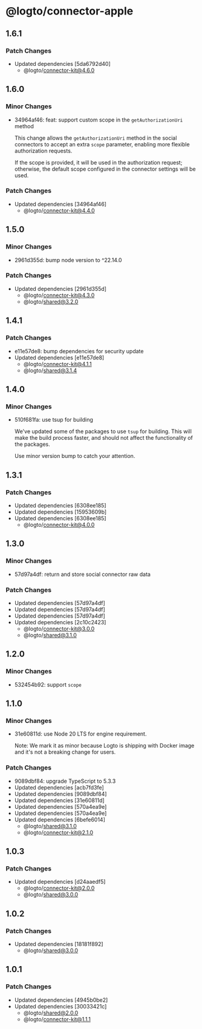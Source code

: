# @logto/connector-apple

## 1.6.1

### Patch Changes

- Updated dependencies [5da6792d40]
  - @logto/connector-kit@4.6.0

## 1.6.0

### Minor Changes

- 34964af46: feat: support custom scope in the `getAuthorizationUri` method

  This change allows the `getAuthorizationUri` method in the social connectors to accept an extra `scope` parameter, enabling more flexible authorization requests.

  If the scope is provided, it will be used in the authorization request; otherwise, the default scope configured in the connector settings will be used.

### Patch Changes

- Updated dependencies [34964af46]
  - @logto/connector-kit@4.4.0

## 1.5.0

### Minor Changes

- 2961d355d: bump node version to ^22.14.0

### Patch Changes

- Updated dependencies [2961d355d]
  - @logto/connector-kit@4.3.0
  - @logto/shared@3.2.0

## 1.4.1

### Patch Changes

- e11e57de8: bump dependencies for security update
- Updated dependencies [e11e57de8]
  - @logto/connector-kit@4.1.1
  - @logto/shared@3.1.4

## 1.4.0

### Minor Changes

- 510f681fa: use tsup for building

  We've updated some of the packages to use `tsup` for building. This will make the build process faster, and should not affect the functionality of the packages.

  Use minor version bump to catch your attention.

## 1.3.1

### Patch Changes

- Updated dependencies [6308ee185]
- Updated dependencies [15953609b]
- Updated dependencies [6308ee185]
  - @logto/connector-kit@4.0.0

## 1.3.0

### Minor Changes

- 57d97a4df: return and store social connector raw data

### Patch Changes

- Updated dependencies [57d97a4df]
- Updated dependencies [57d97a4df]
- Updated dependencies [57d97a4df]
- Updated dependencies [2c10c2423]
  - @logto/connector-kit@3.0.0
  - @logto/shared@3.1.0

## 1.2.0

### Minor Changes

- 532454b92: support `scope`

## 1.1.0

### Minor Changes

- 31e60811d: use Node 20 LTS for engine requirement.

  Note: We mark it as minor because Logto is shipping with Docker image and it's not a breaking change for users.

### Patch Changes

- 9089dbf84: upgrade TypeScript to 5.3.3
- Updated dependencies [acb7fd3fe]
- Updated dependencies [9089dbf84]
- Updated dependencies [31e60811d]
- Updated dependencies [570a4ea9e]
- Updated dependencies [570a4ea9e]
- Updated dependencies [6befe6014]
  - @logto/shared@3.1.0
  - @logto/connector-kit@2.1.0

## 1.0.3

### Patch Changes

- Updated dependencies [d24aaedf5]
  - @logto/connector-kit@2.0.0
  - @logto/shared@3.0.0

## 1.0.2

### Patch Changes

- Updated dependencies [18181f892]
  - @logto/shared@3.0.0

## 1.0.1

### Patch Changes

- Updated dependencies [4945b0be2]
- Updated dependencies [30033421c]
  - @logto/shared@2.0.0
  - @logto/connector-kit@1.1.1
